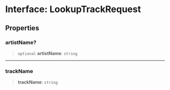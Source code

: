 # Interface: LookupTrackRequest

## Properties

### artistName?

> `optional` **artistName**: `string`

***

### trackName

> **trackName**: `string`

